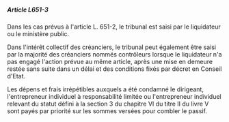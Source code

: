 ##### Article L651-3

Dans les cas prévus à l'article L. 651-2, le tribunal est saisi par le liquidateur ou le ministère public.

Dans l'intérêt collectif des créanciers, le tribunal peut également être saisi par la majorité des créanciers nommés contrôleurs lorsque le liquidateur n'a pas engagé l'action prévue au même article, après une mise en demeure restée sans suite dans un délai et des conditions fixés par décret en Conseil d'Etat.

Les dépens et frais irrépétibles auxquels a été condamné le dirigeant, l'entrepreneur individuel à responsabilité limitée ou l'entrepreneur individuel relevant du statut défini à la section 3 du chapitre VI du titre II du livre V sont payés par priorité sur les sommes versées pour combler le passif.

